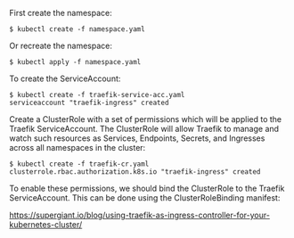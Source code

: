 First create the namespace:

```
$ kubectl create -f namespace.yaml
```

Or recreate the namespace:
```
$ kubectl apply -f namespace.yaml
```

To create the ServiceAccount:

```shell
$ kubectl create -f traefik-service-acc.yaml 
serviceaccount "traefik-ingress" created
```

Create a ClusterRole with a set of permissions which will be applied to the Traefik ServiceAccount. The ClusterRole will allow Traefik to manage and watch such resources as Services, Endpoints, Secrets, and Ingresses across all namespaces in the cluster:

```shell
$ kubectl create -f traefik-cr.yaml
clusterrole.rbac.authorization.k8s.io "traefik-ingress" created
```
To enable these permissions, we should bind the ClusterRole to the Traefik ServiceAccount. This can be done using the ClusterRoleBinding manifest:

https://supergiant.io/blog/using-traefik-as-ingress-controller-for-your-kubernetes-cluster/
